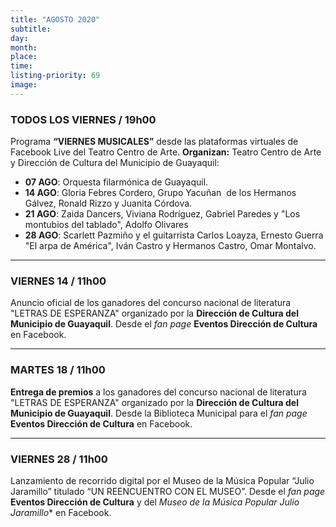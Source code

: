 ```yaml
---
title: "AGOSTO 2020"
subtitle:
day:
month:
place:
time:
listing-priority: 69
image:
---
```


### TODOS LOS VIERNES / <strong>19h00</strong>

Programa **“VIERNES MUSICALES”** desde las plataformas virtuales de Facebook Live del Teatro Centro de Arte. **Organizan:** Teatro Centro de Arte y Dirección de Cultura del Municipio de Guayaquil:

- **07 AGO**: Orquesta filarmónica de Guayaquil.
- **14 AGO**: Gloria Febres Cordero, Grupo Yacuñan  de los Hermanos Gálvez, Ronald Rizzo y Juanita Córdova.
- **21 AGO**: Zaida Dancers, Viviana Rodríguez, Gabriel Paredes y "Los montubios del tablado", Adolfo Olivares
- **28 AGO**: Scarlett Pazmiño y el guitarrista Carlos Loayza, Ernesto Guerra "El arpa de América", Iván Castro y Hermanos Castro, Omar Montalvo.

---

### VIERNES 14 / <strong>11h00</strong>

Anuncio oficial de los ganadores del concurso nacional de literatura "LETRAS DE ESPERANZA" organizado por la **Dirección de Cultura del Municipio de Guayaquil**. Desde el *fan page* **Eventos Dirección de Cultura** en Facebook.

---

### MARTES 18 / <strong>11h00</strong>

**Entrega de premios** a los ganadores del concurso nacional de literatura "LETRAS DE ESPERANZA" organizado por la **Dirección de Cultura del Municipio de Guayaquil**. Desde la Biblioteca Municipal para el *fan page* **Eventos Dirección de Cultura** en Facebook.

---

### VIERNES 28 / <strong>11h00</strong>

Lanzamiento de recorrido digital por el Museo de la Música Popular “Julio Jaramillo” titulado
“UN REENCUENTRO CON EL MUSEO”. Desde el *fan page* **Eventos Dirección de Cultura** y del *Museo de la Música Popular Julio Jaramillo** en Facebook.
